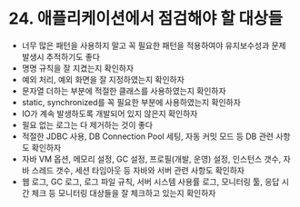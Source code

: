 # 24. 애플리케이션에서 점검해야 할 대상들
- 너무 많은 패턴을 사용하지 말고 꼭 필요한 패턴을 적용하여야 유지보수성과 문제 발생시 추적하기도 좋다
- 명명 규칙을 잘 지켰는지 확인하자
- 예외 처리, 예외 화면을 잘 지정하였는지 확인하자
- 문자열 더하는 부분에 적절한 클래스를 사용하였는지 확인하자
- static, synchronized를 꼭 필요한 부분에 사용하였는지 확인하자
- IO가 계속 발생하도록 개발되어 있지 않은지 확인하자
- 필요 없는 로그는 다 제거하는 것이 좋다
- 적절한 JDBC 사용, DB Connection Pool 세팅, 자동 커밋 모드 등 DB 관련 사항도 확인하자
- 자바 VM 옵션, 메모리 설정, GC 설정, 프로필(개발, 운영) 설정, 인스턴스 갯수, 자바 스레드 갯수, 세션 타임아웃 등 자바와 서버 관련 사항도 확인하자
- 웹 로그, GC 로그, 로그 파일 규칙, 서버 시스템 사용률 로그, 모니터링 툴, 응답 시간 체크 등 모니터링 대상들을 잘 체크하고 있는지 확인하자